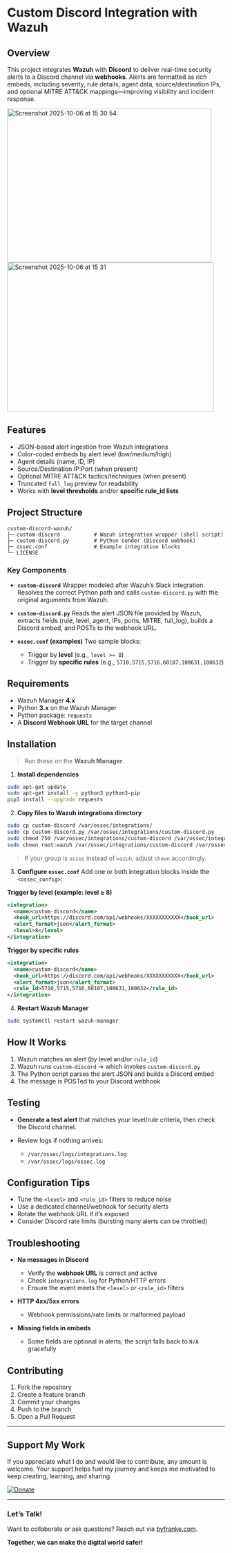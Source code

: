# Custom Discord Integration with Wazuh

## Overview

This project integrates **Wazuh** with **Discord** to deliver real-time security alerts to a Discord channel via **webhooks**. Alerts are formatted as rich embeds, including severity, rule details, agent data, source/destination IPs, and optional MITRE ATT&CK mappings—improving visibility and incident response.

<img width="473" height="356" alt="Screenshot 2025-10-06 at 15 30 54" src="https://github.com/user-attachments/assets/d45541b0-ef1d-4880-aa2e-ecef5610daee" />
<img width="478" height="346" alt="Screenshot 2025-10-06 at 15 31" src="https://github.com/user-attachments/assets/401047df-baca-46ea-9540-e3bf53961b78" />


## Features

* JSON-based alert ingestion from Wazuh integrations
* Color-coded embeds by alert level (low/medium/high)
* Agent details (name, ID, IP)
* Source/Destination IP:Port (when present)
* Optional MITRE ATT&CK tactics/techniques (when present)
* Truncated `full_log` preview for readability
* Works with **level thresholds** and/or **specific rule_id lists**

## Project Structure

```
custom-discord-wazuh/
├─ custom-discord           # Wazuh integration wrapper (shell script)
├─ custom-discord.py        # Python sender (Discord webhook)
├─ ossec.conf               # Example integration blocks
└─ LICENSE
```

### Key Components

* **`custom-discord`**
  Wrapper modeled after Wazuh’s Slack integration. Resolves the correct Python path and calls `custom-discord.py` with the original arguments from Wazuh.

* **`custom-discord.py`**
  Reads the alert JSON file provided by Wazuh, extracts fields (rule, level, agent, IPs, ports, MITRE, full_log), builds a Discord embed, and POSTs to the webhook URL.

* **`ossec.conf` (examples)**
  Two sample blocks:

  * Trigger by **level** (e.g., `level >= 8`)
  * Trigger by **specific rules** (e.g., `5710,5715,5716,60107,100631,100632`)

## Requirements

* Wazuh Manager **4.x**
* Python **3.x** on the Wazuh Manager
* Python package: `requests`
* A **Discord Webhook URL** for the target channel

## Installation

> Run these on the **Wazuh Manager**.

1. **Install dependencies**

```bash
sudo apt-get update
sudo apt-get install -y python3 python3-pip
pip3 install --upgrade requests
```

2. **Copy files to Wazuh integrations directory**

```bash
sudo cp custom-discord /var/ossec/integrations/
sudo cp custom-discord.py /var/ossec/integrations/custom-discord.py
sudo chmod 750 /var/ossec/integrations/custom-discord /var/ossec/integrations/custom-discord.py
sudo chown root:wazuh /var/ossec/integrations/custom-discord /var/ossec/integrations/custom-discord.py
```

> If your group is `ossec` instead of `wazuh`, adjust `chown` accordingly.

3. **Configure `ossec.conf`**
   Add one or both integration blocks inside the `<ossec_config>`:

**Trigger by level (example: level ≥ 8)**

```xml
<integration>
  <name>custom-discord</name>
  <hook_url>https://discord.com/api/webhooks/XXXXXXXXXXX</hook_url>
  <alert_format>json</alert_format>
  <level>8</level>
</integration>
```

**Trigger by specific rules**

```xml
<integration>
  <name>custom-discord</name>
  <hook_url>https://discord.com/api/webhooks/XXXXXXXXXXX</hook_url>
  <alert_format>json</alert_format>
  <rule_id>5710,5715,5716,60107,100631,100632</rule_id>
</integration>
```

4. **Restart Wazuh Manager**

```bash
sudo systemctl restart wazuh-manager
```

## How It Works

1. Wazuh matches an alert (by level and/or `rule_id`)
2. Wazuh runs `custom-discord` → which invokes `custom-discord.py`
3. The Python script parses the alert JSON and builds a Discord embed
4. The message is POSTed to your Discord webhook

## Testing

* **Generate a test alert** that matches your level/rule criteria, then check the Discord channel.
* Review logs if nothing arrives:

  * `/var/ossec/logs/integrations.log`
  * `/var/ossec/logs/ossec.log`

## Configuration Tips

* Tune the `<level>` and `<rule_id>` filters to reduce noise
* Use a dedicated channel/webhook for security alerts
* Rotate the webhook URL if it’s exposed
* Consider Discord rate limits (bursting many alerts can be throttled)

## Troubleshooting

* **No messages in Discord**

  * Verify the **webhook URL** is correct and active
  * Check `integrations.log` for Python/HTTP errors
  * Ensure the event meets the `<level>` or `<rule_id>` filters
* **HTTP 4xx/5xx errors**

  * Webhook permissions/rate limits or malformed payload
* **Missing fields in embeds**

  * Some fields are optional in alerts; the script falls back to `N/A` gracefully


## Contributing

1. Fork the repository
2. Create a feature branch
3. Commit your changes
4. Push to the branch
5. Open a Pull Request

---

## Support My Work

If you appreciate what I do and would like to contribute, any amount is welcome. Your support helps fuel my journey and keeps me motivated to keep creating, learning, and sharing.

[![Donate](https://img.shields.io/badge/Support-Development-blue?style=for-the-badge\&logo=github)](https://buy.byfranke.com/b/8wM03kb3u7THeIgaEE)

---

### Let’s Talk!

Want to collaborate or ask questions? Reach out via [byfranke.com](https://byfranke.com/#Contact).

**Together, we can make the digital world safer!**

